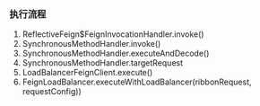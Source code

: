 ### 执行流程
1. ReflectiveFeign$FeignInvocationHandler.invoke()
2. SynchronousMethodHandler.invoke()
3. SynchronousMethodHandler.executeAndDecode()
4. SynchronousMethodHandler.targetRequest
5. LoadBalancerFeignClient.execute()
6. FeignLoadBalancer.executeWithLoadBalancer(ribbonRequest, requestConfig))